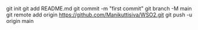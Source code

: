 git init
git add README.md
git commit -m "first commit"
git branch -M main
git remote add origin https://github.com/Manikuttisiva/WSO2.git
git push -u origin main
